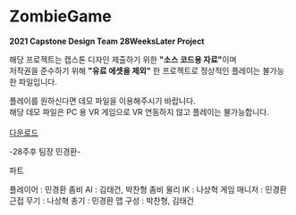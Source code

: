 # ZombieGame
**2021 Capstone Design Team 28WeeksLater Project**

해당 프로젝트는 캡스톤 디자인 제출하기 위한 <strong>"소스 코드용 자료"</strong>이며<br>
저작권을 준수하기 위해 <strong>"유료 에셋을 제외"</strong> 한 프로젝트로 정상적인 플레이는 불가능한 파일입니다.<br>

플레이를 원하신다면 데모 파일을 이용해주시기 바랍니다.<br>
해당 데모 파일은 PC 용 VR 게임으로 VR 연동하지 않고 플레이는 불가능합니다.<br><br>
[다운로드](https://drive.google.com/file/d/1u5RT0fkI2HC3YZqQX3lfs67ZcxCplkYR/view?usp=sharing) <br>

-28주후 팀장 민경환-

파트 

플레이어 : 민경환
좀비 AI : 김태건, 박찬형
좀비 물리 IK : 나상혁
게임 매니저 : 민경환
근접 무기 : 나상혁 
총기 : 민경환
맵 구성 : 박찬형, 김태건

